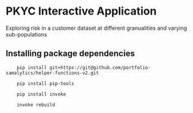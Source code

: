 # PKYC Interactive Application

Exploring risk in a customer dataset at different granualities and varying sub-populations


## Installing package dependencies

``` shell
    pip install git+https://git@github.com/portfolio-samalytics/helper-functions-v2.git

    pip install pip-tools
    
    pip install invoke
```

``` shell
    invoke rebuild
```

